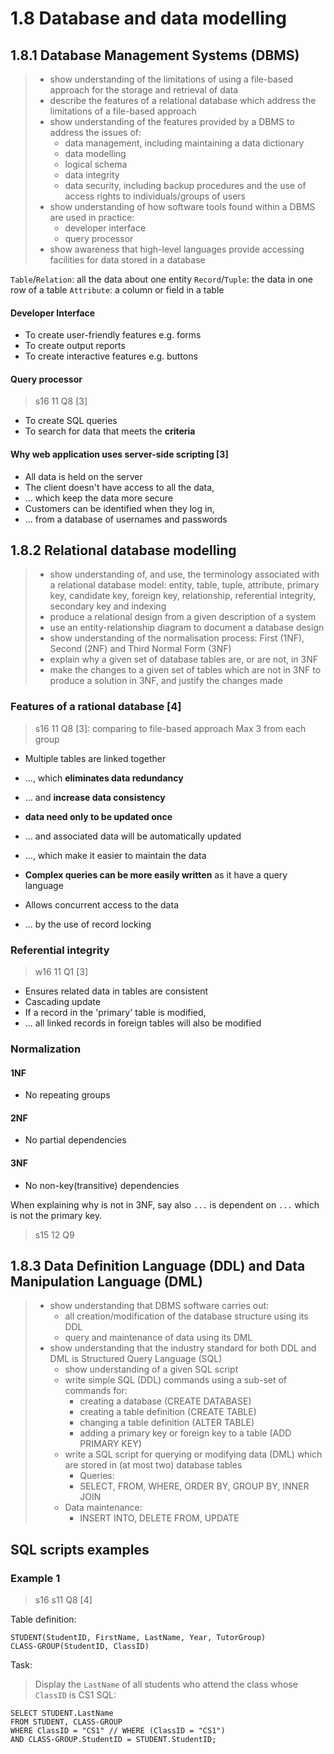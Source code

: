 # 1.8 Database and data modelling


1.8.1 Database Management Systems (DBMS)
----------------------------------------
> - show understanding of the limitations of using a file-based approach for the storage and retrieval of data
> - describe the features of a relational database which address the limitations of a file-based approach
> - show understanding of the features provided by a DBMS to address the issues of:
>   - data management, including maintaining a data dictionary
>   - data modelling
>   - logical schema
>   - data integrity
>   - data security, including backup procedures and the use of access rights to individuals/groups of users
> - show understanding of how software tools found within a DBMS are used in practice:
>   - developer interface
>   - query processor
> - show awareness that high-level languages provide accessing facilities for data stored in a database

`Table`/`Relation`: all the data about one entity
`Record`/`Tuple`: the data in one row of a table
`Attribute`: a column or field in a table


#### Developer Interface
- To create user-friendly features e.g. forms
- To create output reports
- To create interactive features e.g. buttons

#### Query processor
> s16 11 Q8 \[3\]
- To create SQL queries
- To search for data that meets the **criteria**


#### Why web application uses server-side scripting \[3\]
- All data is held on the server
- The client doesn't have access to all the data,
- ... which keep the data more secure
- Customers can be identified when they log in,
- ... from a database of usernames and passwords


1.8.2 Relational database modelling
-----------------------------------
> - show understanding of, and use, the terminology associated with a relational database model:
> entity, table, tuple, attribute, primary key, candidate key, foreign key, relationship, referential integrity, secondary key and indexing
> - produce a relational design from a given description of a system
> - use an entity-relationship diagram to document a database design
> - show understanding of the normalisation process: First (1NF), Second (2NF) and Third Normal Form (3NF)
> - explain why a given set of database tables are, or are not, in 3NF
> - make the changes to a given set of tables which are not in 3NF to produce a solution in 3NF, and justify the changes made

### Features of a rational database \[4\]
> s16 11 Q8 \[3\]: comparing to file-based approach
Max 3 from each group

- Multiple tables are linked together
- ..., which **eliminates data redundancy**
- ... and **increase data consistency**
- **data need only to be updated once**
- ... and associated data will be automatically updated
- ..., which make it easier to maintain the data


- **Complex queries can be more easily written** as it have a query language


- Allows concurrent access to the data
- ... by the use of record locking


### Referential integrity
> w16 11 Q1 \[3\]

- Ensures related data in tables are consistent
- Cascading update
- If a record in the 'primary' table is modified,
- ... all linked records in foreign tables will also be modified

### Normalization

#### 1NF
- No repeating groups

#### 2NF
- No partial dependencies

#### 3NF
- No non-key(transitive) dependencies


When explaining why is not in 3NF, say also `...` is dependent on `...` which is not the primary key.
> s15 12 Q9


1.8.3 Data Definition Language (DDL) and Data Manipulation Language (DML)
-------------------------------------------------------------------------
> - show understanding that DBMS software carries out:
>   - all creation/modification of the database structure using its DDL
>   - query and maintenance of data using its DML
> - show understanding that the industry standard for both DDL and DML is Structured Query Language (SQL)
>   - show understanding of a given SQL script
>   - write simple SQL (DDL) commands using a sub-set of commands for:
>     - creating a database (CREATE DATABASE)
>     - creating a table definition (CREATE TABLE)
>     - changing a table definition (ALTER TABLE)
>     - adding a primary key or foreign key to a table (ADD PRIMARY KEY)
>   - write a SQL script for querying or modifying data (DML) which are stored in (at most two) database tables
>     - Queries:
>     - SELECT, FROM, WHERE, ORDER BY, GROUP BY, INNER JOIN
>   - Data maintenance:
>     - INSERT INTO, DELETE FROM, UPDATE

## SQL scripts examples

### Example 1
> s16 s11 Q8 \[4\]

Table definition:
```
STUDENT(StudentID, FirstName, LastName, Year, TutorGroup)
CLASS-GROUP(StudentID, ClassID)
```
Task:
> Display the `LastName` of all students who attend the class whose `ClassID` is CS1
SQL:
```
SELECT STUDENT.LastName
FROM STUDENT, CLASS-GROUP
WHERE ClassID = "CS1" // WHERE (ClassID = "CS1") 
AND CLASS-GROUP.StudentID = STUDENT.StudentID;
```